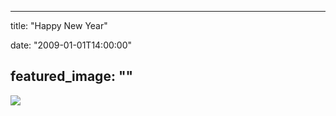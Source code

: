 
---
title: "Happy New Year"

date: "2009-01-01T14:00:00"

featured_image: ""
---


<a href="http://3.bp.blogspot.com/_62oTnOHwOSo/SV5jpknsyyI/AAAAAAAAAFY/hnQKV4Y_ykY/s1600-h/IMG_5628.JPG"><img src="http://3.bp.blogspot.com/_62oTnOHwOSo/SV5jpknsyyI/AAAAAAAAAFY/hnQKV4Y_ykY/s320/IMG_5628.JPG"/></a>